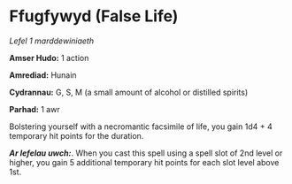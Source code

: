 # Ffugfywyd (False Life)

*Lefel 1 marddewiniaeth*

**Amser Hudo:** 1 action

**Amrediad:** Hunain

**Cydrannau:** G, S, M (a small amount of alcohol or distilled spirits)

**Parhad:** 1 awr

Bolstering yourself with a necromantic facsimile of life, you gain 1d4 + 4 temporary hit points for the duration.

***Ar lefelau uwch:***. When you cast this spell using a spell slot of 2nd level or higher, you gain 5 additional temporary hit points for each slot level above 1st.